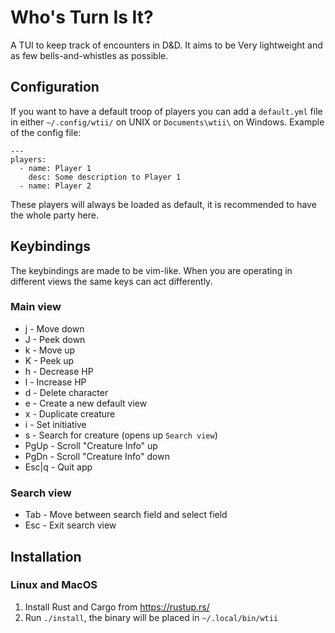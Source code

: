 # Who's Turn Is It?

A TUI to keep track of encounters in D&D. It aims to be Very lightweight and as
few bells-and-whistles as possible.

## Configuration

If you want to have a default troop of players you can add a `default.yml` file
in either `~/.config/wtii/` on UNIX or `Documents\wtii\` on Windows. Example of
the config file:

```
---
players:
  - name: Player 1
    desc: Some description to Player 1
  - name: Player 2
```

These players will always be loaded as default, it is recommended to have the
whole party here.

## Keybindings

The keybindings are made to be vim-like. When you are operating in different
views the same keys can act differently.

### Main view

- j - Move down
- J - Peek down
- k - Move up
- K - Peek up
- h - Decrease HP
- l - Increase HP
- d - Delete character
- e - Create a new default view
- x - Duplicate creature
- i - Set initiative
- s - Search for creature (opens up `Search view`)
- PgUp - Scroll "Creature Info" up
- PgDn - Scroll "Creature Info" down
- Esc|q - Quit app

### Search view

- Tab - Move between search field and select field
- Esc - Exit search view

## Installation

### Linux and MacOS

1. Install Rust and Cargo from <https://rustup.rs/>
2. Run `./install`, the binary will be placed in `~/.local/bin/wtii`
